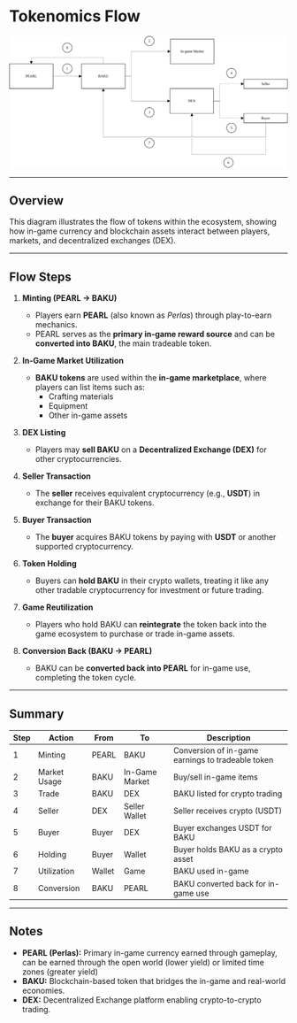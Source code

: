 # Tokenomics Flow

**![Tokenomics Flow Diagram](assets/tokenomics_flowchart.svg)**

---

## Overview
This diagram illustrates the flow of tokens within the ecosystem, showing how in-game currency and blockchain assets interact between players, markets, and decentralized exchanges (DEX).

---

## Flow Steps

1. **Minting (PEARL → BAKU)**
   - Players earn **PEARL** (also known as *Perlas*) through play-to-earn mechanics.
   - PEARL serves as the **primary in-game reward source** and can be **converted into BAKU**, the main tradeable token.

2. **In-Game Market Utilization**
   - **BAKU tokens** are used within the **in-game marketplace**, where players can list items such as:
     - Crafting materials  
     - Equipment  
     - Other in-game assets  

3. **DEX Listing**
   - Players may **sell BAKU** on a **Decentralized Exchange (DEX)** for other cryptocurrencies.

4. **Seller Transaction**
   - The **seller** receives equivalent cryptocurrency (e.g., **USDT**) in exchange for their BAKU tokens.

5. **Buyer Transaction**
   - The **buyer** acquires BAKU tokens by paying with **USDT** or another supported cryptocurrency.

6. **Token Holding**
   - Buyers can **hold BAKU** in their crypto wallets, treating it like any other tradable cryptocurrency for investment or future trading.

7. **Game Reutilization**
   - Players who hold BAKU can **reintegrate** the token back into the game ecosystem to purchase or trade in-game assets.

8. **Conversion Back (BAKU → PEARL)**
   - BAKU can be **converted back into PEARL** for in-game use, completing the token cycle.

---

## Summary

| Step | Action | From | To | Description |
|------|---------|------|----|-------------|
| 1 | Minting | PEARL | BAKU | Conversion of in-game earnings to tradeable token |
| 2 | Market Usage | BAKU | In-Game Market | Buy/sell in-game items |
| 3 | Trade | BAKU | DEX | BAKU listed for crypto trading |
| 4 | Seller | DEX | Seller Wallet | Seller receives crypto (USDT) |
| 5 | Buyer | Buyer | DEX | Buyer exchanges USDT for BAKU |
| 6 | Holding | Buyer | Wallet | Buyer holds BAKU as a crypto asset |
| 7 | Utilization | Wallet | Game | BAKU used in-game |
| 8 | Conversion | BAKU | PEARL | BAKU converted back for in-game use |

---

## Notes
- **PEARL (Perlas):** Primary in-game currency earned through gameplay, can be earned through the open world (lower yield) or limited time zones (greater yield)  
- **BAKU:** Blockchain-based token that bridges the in-game and real-world economies.  
- **DEX:** Decentralized Exchange platform enabling crypto-to-crypto trading.  





